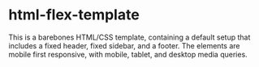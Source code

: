 # html-flex-template
This is a barebones HTML/CSS template, containing a default setup that includes a fixed header, fixed sidebar, and a footer.  The elements are mobile first responsive, with mobile, tablet, and desktop media queries.  
